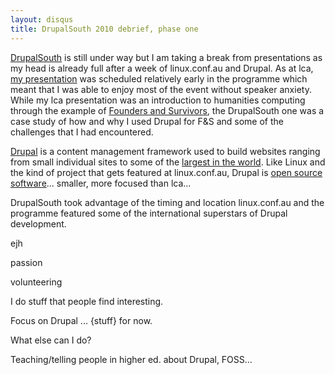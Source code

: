 ```yaml
---
layout: disqus
title: DrupalSouth 2010 debrief, phase one
---
```


[DrupalSouth](http://wellington2010.drupalsouth.net.nz/) is still under way but I am taking a break from presentations as my head is already full after a week of linux.conf.au and Drupal. As at lca, [my presentation](http://wellington2010.drupalsouth.net.nz/session/using-drupal-for-collaborative-historical-research) was scheduled relatively early in the programme which meant that I was able to enjoy most of the event without speaker anxiety. While my lca presentation was an introduction to humanities computing through the example of [Founders and Survivors](http://www.foundersandsurvivors.org/), the DrupalSouth one was a case study of how and why I used Drupal for F&S and some of the challenges that I had encountered.

[Drupal](http://drupal.org/) is a content management framework used to build websites ranging from small individual sites to some of the [largest in the world](http://drupal.org/cases). Like Linux and the kind of project that gets featured at linux.conf.au, Drupal is [open source software](http://en.wikipedia.org/wiki/Open-source_software)... smaller, more focused than lca...

DrupalSouth took advantage of the timing and location linux.conf.au and the programme featured some of the international superstars of Drupal development. 

ejh

passion

volunteering

I do stuff that people find interesting.

Focus on Drupal ... {stuff} for now.

What else can I do?

Teaching/telling people in higher ed. about Drupal, FOSS...

